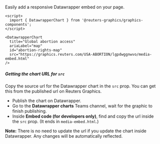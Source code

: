 Easily add a responsive Datawrapper embed on your page.

```svelte
<script>
  import { DatawrapperChart } from '@reuters-graphics/graphics-components';
</script>

<DatawrapperChart
  title="Global abortion access"
  ariaLabel="map"
  id="abortion-rights-map"
  src="https://graphics.reuters.com/USA-ABORTION/lgpdwggnwvo/media-embed.html"
/>
```

##### Getting the chart URL for `src`

Copy the source url for the Datawrapper chart in the `src` prop.
You can get this from the published url on Reuters Graphics.

- Publish the chart on Datawrapper.
- Go to the **Datawrapper charts** Teams channel, wait for the graphic to finish publishing.
- Inside **Embed code (for developers only)**, find and copy the url inside the `src` prop. (It ends in `media-embed.html`.)

**Note:** There is no need to update the url if you update the chart inside Datawrapper. Any changes will be automatically reflected.
